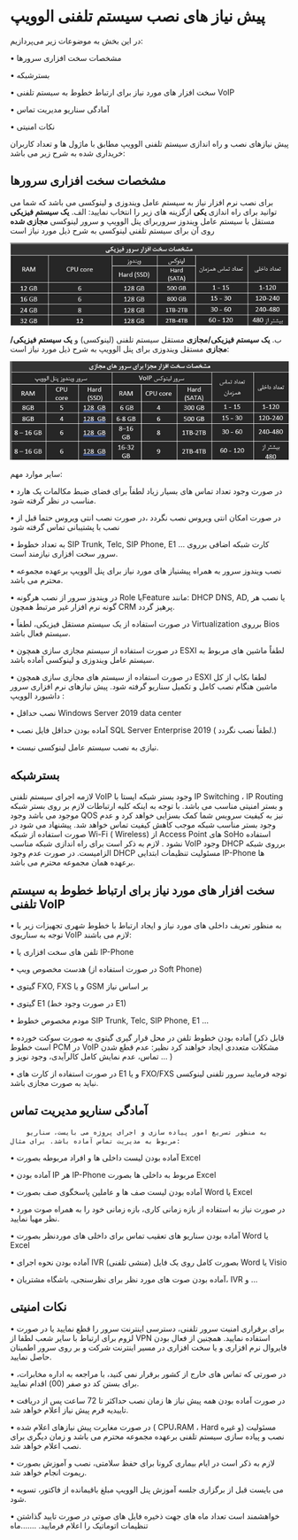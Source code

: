 # پیش نیاز های نصب سیستم تلفنی الوویپ

در این بخش به موضوعات زیر می‌پردازیم:

•	مشخصات سخت افزاری سرورها

•	بسترشبکه

•	سخت افزار های مورد نیاز برای ارتباط خطوط به سیستم تلفنی VoIP

•	آمادگی سناریو مدیریت تماس

•	نکات امنیتی

پیش نیازهای نصب و راه اندازی سیستم تلفنی الوویپ مطابق با ماژول ها و تعداد کاربران خریداری شده به شرح زیر می باشد:

## مشخصات سخت افزاری سرورها 
برای نصب نرم افزار نیاز به سیستم عامل ویندوزی و لینوکسی می باشد که شما می توانید برای راه اندازی **یکی** ازگزینه های زیر را انتخاب نمایید:
     الف. **یک سیستم فیزیکی** مستقل با سیستم عامل ویندوز سروربرای پنل الوویپ و سرور لینوکسی **مجازی شده** روی آن برای سیستم تلفنی لینوکسی به شرح ذیل مورد نیاز است


![فرم پیش نیاز ](./Images/pishniaz-pic1.jpg)

ب.  **یک سیستم فیزیکی/مجازی** مستقل سیستم تلفنی (لینوکسی)  و **یک سیستم فیزیکی/مجازی** مستقل ویندوزی برای پنل الوویپ به شرح ذیل مورد نیاز است:

![فرم پیش نیاز ](./Images/pishniaz-pic2.jpg)

   سایر موارد مهم:

•	در صورت وجود تعداد تماس های بسیار زیاد لطفاً برای فضای ضبط مکالمات یک هارد مناسب در نظر گرفته شود.

•	در صورت امکان انتی ویروس نصب نگردد ،در صورت نصب انتی ویروس حتما قبل از نصب با پشتیبانی تماس گرفته شود 

•	به تعداد خطوط SIP Trunk, Telc, SIP Phone, E1 … کارت شبکه اضافی برروی سرور سخت افزاری نیازمند است.

•	نصب ویندوز سرور  به همراه پیشنیاز های مورد نیاز برای پنل الوویپ برعهده مجموعه محترم می باشد.

•	در ویندوز سرور از نصب هرگونه Role یاFeature  مانند: DHCP DNS, AD, یا نصب هر گونه نرم افزار غیر مرتبط 
همچون CRM پرهیز گردد.

•	در صورت استفاده از یک سیستم مستقل فیزیکی، لطفاً Virtualization برروی Bios سیستم فعال باشد.

•	در صورت استفاده از سیستم مجازی سازی همچون ESXI لطفاً ماشین های مربوط به سیستم عامل ویندوزی و لینوکسی آماده باشد.

•	در صورت استفاده از سیستم های مجازی سازی همچون  ESXI  لطفا بکاپ از کل ماشین هنگام نصب کامل و تکمیل سناریو گرفته شود.
    پیش نیازهای نرم افزاری سرور داشبورد الوویپ :

•	نصب حداقل Windows Server 2019 data center 

•	آماده بودن حداقل فایل نصب SQL Server Enterprise 2019 ( لطفاً نصب نگردد.)

•	نیازی به نصب سیستم عامل لینوکسی نیست.

## بسترشبکه

لازمه اجرای سیستم تلفنی VoIP وجود بستر شبکه ایستا با IP Switching ، IP Routing و بستر امنیتی مناسب می باشد. با توجه به اینکه کلیه ارتباطات لازم بر روی بستر شبکه موجود می باشد وجود QOS نیز به کیفیت سرویس شما کمک بسزایی خواهد کرد و عدم وجود بستر مناسب شبکه موجب کاهش کیفیت تماس خواهد شد.
پیشنهاد می شود در صورت استفاده از شبکه Wi-Fi ( Wireless) از Access Point های SoHo استفاده نشود . 
لازم به ذکر است برای راه اندازی شبکه مناسب VoIP وجود DHCP برروی شبکه الزامیست. در صورت عدم وجود DHCP مسئولیت تنظیمات ابتدایی IP-Phone ها برعهده همان مجموعه محترم می باشد.

## سخت افزار های مورد نیاز برای ارتباط خطوط به سیستم تلفنی VoIP

•	به منظور تعریف داخلی های مورد نیاز و ایجاد ارتباط با خطوط شهری  تجهیزات زیر با توجه به سناریوی VoIP لازم می باشند:

•	تلفن های سخت افزاری یا IP-Phone

•	هدست مخصوص ویپ (در صورت استفاده از Soft Phone)

•	گیتوی FXO, FXS و یا GSM بر اساس نیاز

•	گیتوی E1 (در صورت وجود خط E1)

•	مودم مخصوص خطوط  SIP Trunk, Telc, SIP Phone, E1 …

•	آماده بودن خطوط تلفن در محل قرار گیری گیتوی به صورت سوکت خورده (قابل ذکر است خطوط PCM در VoIP مشکلات 
متعددی ایجاد خواهند کرد  نظیر: عدم قطع شدن تماس، عدم نمایش کامل کالرآیدی، وجود نویز و ... )

•	در صورت استفاده از کارت های E1 و یا FXO/FXS توجه فرمایید سرور تلفنی لینوکسی نباید به صورت مجازی باشد. 

## آمادگی سناریو مدیریت تماس
        به منظور تسریع امور پیاده سازی و اجرای پروژه می بایست، سناریو مربوط به مدیریت تماس آماده باشد. برای مثال:
•	آماده بودن لیست داخلی ها و افراد مربوطه  بصورت Excel

•	آماده بودن IP هر IP-Phone مربوط به داخلی ها بصورت Excel

•	آماده بودن لیست صف ها و عاملین پاسخگوی صف  بصورت Word یا Excel

•	در صورت نیاز به استفاده از بازه زمانی کاری، بازه زمانی خود را به همراه صوت مورد نظر مهیا نمایید.

•	آماده بودن سناریو های تعقیب تماس برای داخلی های موردنظر بصورت Word یا Excel

•	آماده بودن نحوه اجرای IVR (منشی تلفنی) بصورت کامل روی یک فایل  Word یا Visio

•	آماده بودن صوت های مورد نظر برای نظرسنجی، باشگاه مشتریان، IVR و ...


##  نکات امنیتی<br>
•	برای برقراری امنیت سرور تلفنی، دسترسی اینترنت سرور را قطع نمایید یا در صورت لزوم برای ارتباط با سایر 
شعب لطفا از VPN استفاده نمایید. همچنین از فعال بودن فایروال نرم افزاری و یا سخت افزاری در مسیر اینترنت شرکت 
و بر روی سرور اطمینان حاصل نمایید.

•	در صورتی که تماس های خارج از کشور برقرار نمی کنید، با مراجعه به اداره مخابرات، برای بستن کد دو صفر (00)  اقدام نمایید.

•	در صورت آماده بودن همه پیش نیاز ها زمان نصب حداکثر تا 72 ساعت پس از دریافت تاییدیه فرم پیش نیاز اعلام خواهد شد. 

•	در صورت مغایرت پیش نیازهای اعلام شده ( CPU،RAM ، Hard و غیره) مسئولیت نصب و پیاده سازی سیستم تلفنی برعهده مجموعه محترم می باشد و  زمان دیگری برای نصب اعلام خواهد شد.  

•	لازم به ذکر است در ایام بیماری کرونا برای حفظ سلامتی، نصب و آموزش بصورت ریموت انجام خواهد شد.

•	می بایست قبل از برگزاری جلسه آموزش پنل الوویپ مبلغ باقیمانده از فاکتور، تسویه شود.

•	خواهشمند است تعداد ماه های جهت ذخیره فایل های صوتی در صورت تایید گذاشتن تنظیمات اتوماتیک را اعلام فرمایید. .......ماه